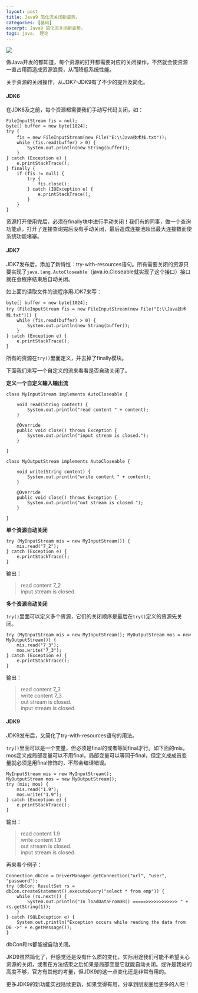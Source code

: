 ```yaml
---
layout: post
title: Java9 简化流关闭新姿势。
categories: [基础]
excerpt: Java9 简化流关闭新姿势。
tags: java， 理论  
---
```


![](http://img.javastack.cn/18-2-27/87594869.jpg)

做Java开发的都知道，每个资源的打开都需要对应的关闭操作，不然就会使资源一直占用而造成资源浪费，从而降低系统性能。

关于资源的关闭操作，从JDK7-JDK9有了不少的提升及简化。

#### JDK6

在JDK6及之前，每个资源都需要我们手动写代码关闭，如：

```
FileInputStream fis = null;
byte[] buffer = new byte[1024];
try {
	fis = new FileInputStream(new File("E:\\Java技术栈.txt"));
	while (fis.read(buffer) > 0) {
		System.out.println(new String(buffer));
	}
} catch (Exception e) {
	e.printStackTrace();
} finally {
	if (fis != null) {
		try {
			fis.close();
		} catch (IOException e) {
			e.printStackTrace();
		}
	}
}
```

资源打开使用完后，必须在finally块中进行手动关闭！我们有的同事，做一个查询功能点，打开了连接查询完后没有手动关闭，最后造成连接池超出最大连接数而使系统功能堵塞。

#### JDK7

JDK7发布后，添加了新特性：try-with-resources语句。所有需要关闭的资源只要实现了`java.lang.AutoCloseable`（java.io.Closeable就实现了这个接口）接口就在会程序结束后自动关闭。

如上面的读取文件的流程序用JDK7来写：

```
byte[] buffer = new byte[1024];
try (FileInputStream fis = new FileInputStream(new File("E:\\Java技术栈.txt"))) {
	while (fis.read(buffer) > 0) {
		System.out.println(new String(buffer));
	}
} catch (Exception e) {
	e.printStackTrace();
}
```

所有的资源在`try()`里面定义，并去掉了finally模块。

下面我们来写一个自定义的流来看看是否自动关闭了。

**定义一个自定义输入输出流**

```
class MyInputStream implements AutoCloseable {

	void read(String content) {
		System.out.println("read content " + content);
	}

	@Override
	public void close() throws Exception {
		System.out.println("input stream is closed.");
	}

}

class MyOutputStream implements AutoCloseable {

	void write(String content) {
		System.out.println("write content " + content);
	}

	@Override
	public void close() throws Exception {
		System.out.println("out stream is closed.");
	}

}
```

**单个资源自动关闭**

```
try (MyInputStream mis = new MyInputStream()) {
	mis.read("7_2");
} catch (Exception e) {
	e.printStackTrace();
}
```

输出：

> read content 7_2\
> input stream is closed.

**多个资源自动关闭**

`try()`里面可以定义多个资源，它们的关闭顺序是最后在`try()`定义的资源先关闭。

```
try (MyInputStream mis = new MyInputStream(); MyOutputStream mos = new MyOutputStream()) {
	mis.read("7_3");
	mos.write("7_3");
} catch (Exception e) {
	e.printStackTrace();
}
```

输出：

> read content 7_3\
> write content 7_3\
> out stream is closed.\
> input stream is closed.

#### JDK9

JDK9发布后，又简化了try-with-resources语句的用法。

`try()`里面可以是一个变量，但必须是final的或者等同final才行。如下面的mis，mos定义成局部变量可以不用final，局部变量可以等同于final，但定义成成员变量就必须是用final修饰的，不然会编译错误。

```
MyInputStream mis = new MyInputStream();
MyOutputStream mos = new MyOutputStream();
try (mis; mos) {
	mis.read("1.9");
	mos.write("1.9");
} catch (Exception e) {
	e.printStackTrace();
}
```

输出：

> read content 1.9\
> write content 1.9\
> out stream is closed.\
> input stream is closed.

再来看个例子：

```
Connection dbCon = DriverManager.getConnection("url", "user", "password");
try (dbCon; ResultSet rs = dbCon.createStatement().executeQuery("select * from emp")) {
    while (rs.next()) {
        System.out.println("In loadDataFromDB() =====>>>>>>>>>>>> " + rs.getString(1));
    }
} catch (SQLException e) {
    System.out.println("Exception occurs while reading the data from DB ->" + e.getMessage());
}
```

dbCon和rs都能被自动关闭。

JKD9虽然简化了，但感觉还是没有什么质的变化，实际用途我们可能不希望关心资源的关闭，或者在方法结束之后如果是局部变量它就能自动关闭。或许是我站的高度不够，官方有其他的考量，但JDK9的这一点变化还是非常有用的。

更多JDK9的新功能实战陆续更新，如果觉得有用，分享到朋友圈给更多的人吧！

